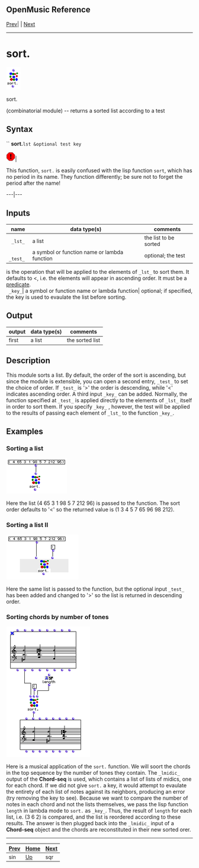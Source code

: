 OpenMusic Reference  
---  
[Prev](sin)| | [Next](sqr)  
  
* * *

# sort.

![](figures/functions/combinatorial/sort.png)

  
  
sort.  
  
(combinatorial module) \-- returns a sorted list according to a test  

## Syntax

`` **sort.**` lst &optional test key `

![Warning](figures/images/warning.gif)|

This function, `sort.` is easily confused with the lisp function `sort`, which
has no period in its name. They function differently; be sure not to forget
the period after the name!  
  
---|---  
  
## Inputs

name| data type(s)| comments  
---|---|---  
` _lst_`|  a list| the list to be sorted  
` _test_`|  a symbol or function name or lambda function| optional; the test
is the operation that will be applied to the elements of `_lst_` to sort them.
It defaults to <, i.e. the elements will appear in ascending order. It must be
a [predicate](glossary#PREDICATE).  
` _key_`|  a symbol or function name or lambda function| optional; if
specified, the key is used to evaulate the list before sorting.  
  
## Output

output| data type(s)| comments  
---|---|---  
first| a list| the sorted list  
  
## Description

This module sorts a list. By default, the order of the sort is ascending, but
since the module is extensible, you can open a second entry, `_test_` to set
the choice of order. If `_test_` is '>' the order is descending, while '<'
indicates ascending order. A third input `_key_` can be added. Normally, the
function specified at `_test_` is applied directly to the elements of `_lst_`
itself in order to sort them. If you specify `_key_` , however, the test will
be applied to the results of passing each element of `_lst_` to the function
`_key_`.

## Examples

### Sorting a list

![](figures/functions/combinatorial/sortEX1.png)

Here the list (4 65 3 1 98 5 7 212 96) is passed to the function. The sort
order defaults to '<' so the returned value is (1 3 4 5 7 65 96 98 212).

### Sorting a list II

![](figures/functions/combinatorial/sortEX2.png)

Here the same list is passed to the function, but the optional input `_test_`
has been added and changed to '>' so the list is returned in descending order.

### Sorting chords by number of tones

![](figures/functions/combinatorial/sortEX3.png)

Here is a musical application of the `sort.` function. We will soort the
chords in the top sequence by the number of tones they contain. The `_lmidic_`
output of the **Chord-seq** is used, which contains a list of lists of midics,
one for each chord. If we did not give `sort.` a key, it would attempt to
evaulate the entirety of each list of notes against its neighbors, producing
an error (try removing the key to see). Because we want to compare the number
of notes in each chord and not the lists themselves, we pass the lisp function
`length` in lambda mode to `sort.` as `_key_`. Thus, the result of `length`
for each list, i.e. (3 6 2) is compared, and the list is reordered according
to these results. The answer is then plugged back into the `_lmidic_` input of
a **Chord-seq** object and the chords are reconstituted in their new sorted
orer.

* * *

[Prev](sin)| [Home](index)| [Next](sqr)  
---|---|---  
sin| [Up](funcref.main)| sqr

